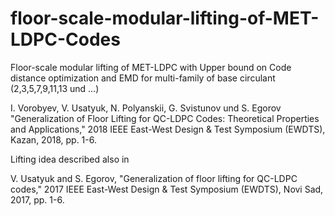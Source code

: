 # floor-scale-modular-lifting-of-MET-LDPC-Codes
Floor-scale modular lifting of MET-LDPC with Upper bound on Code distance optimization and EMD for multi-family of base circulant (2,3,5,7,9,11,13 und ...)


I. Vorobyev, V. Usatyuk, N. Polyanskii, G. Svistunov und S. Egorov "Generalization of Floor Lifting for QC-LDPC Codes: Theoretical Properties and Applications," 2018 IEEE East-West Design & Test Symposium (EWDTS), Kazan, 2018, pp. 1-6.


Lifting idea described also in


V. Usatyuk and S. Egorov, "Generalization of floor lifting for QC-LDPC codes," 2017 IEEE East-West Design & Test Symposium (EWDTS), Novi Sad, 2017, pp. 1-6.

